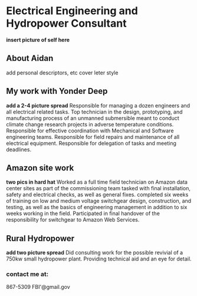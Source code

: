 # Electrical Engineering and Hydropower Consultant
 
**insert picture of self here**
## About Aidan
add personal descriptors, etc cover leter style

## My work with Yonder Deep
**add a 2-4 picture spread**
Responsible for managing a dozen engineers and all electrical related tasks. Top technician in the design, prototyping, and manufacturing process of an unmanned submersible meant to conduct climate change research projects in adverse temperature conditions. Responsible for effective coordination with Mechanical and Software engineering teams. Responsible for field repairs and maintenance of all electrical equipment. Responsible for delegation of tasks and meeting deadlines.


## Amazon site work
**two pics in hard hat**
Worked as a full time field technician on Amazon data center sites as part of the commissioning team tasked with final installation, safety and electrical checks, as well as general fixes.  completed six weeks of training on low and medium voltage switchgear design, construction, and testing, as well as the basics of engineering management in addition to six weeks working in the field. Participated in final handover of the responsibility for switchgear to Amazon Web Services. 

## Rural Hydropower
**add two picture spread**
Did consulting work for the possible revivial of a 750kw small hydropower plant. Providing technical aid and an eye for detail.


### contact me at:
867-5309
FBI'@gmail.gov
